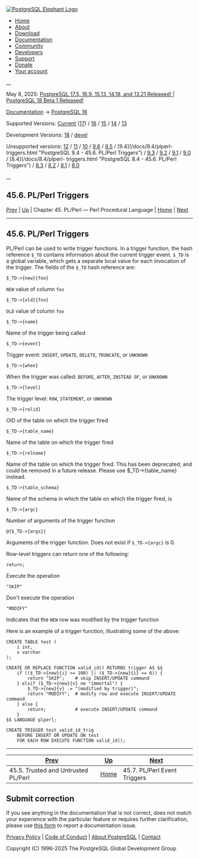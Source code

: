 [ ![PostgreSQL Elephant Logo](/media/img/about/press/elephant.png) ](/)

  * [Home](/ "Home")
  * [About](/about/ "About")
  * [Download](/download/ "Download")
  * [Documentation](/docs/ "Documentation")
  * [Community](/community/ "Community")
  * [Developers](/developer/ "Developers")
  * [Support](/support/ "Support")
  * [Donate](/about/donate/ "Donate")
  * [Your account](/account/ "Your account")

__

May 8, 2025: [ PostgreSQL 17.5, 16.9, 15.13, 14.18, and 13.21 Released! ](/about/news/postgresql-175-169-1513-1418-and-1321-released-3072/) | [ PostgreSQL 18 Beta 1 Released! ](/about/news/postgresql-18-beta-1-released-3070/)

[Documentation](/docs/ "Documentation") -> [PostgreSQL
16](/docs/16/index.html)

Supported Versions: [Current](/docs/current/plperl-triggers.html "PostgreSQL
17 - 45.6. PL/Perl Triggers") ([17](/docs/17/plperl-triggers.html "PostgreSQL
17 - 45.6. PL/Perl Triggers")) / [16](/docs/16/plperl-triggers.html
"PostgreSQL 16 - 45.6. PL/Perl Triggers") / [15](/docs/15/plperl-triggers.html
"PostgreSQL 15 - 45.6. PL/Perl Triggers") / [14](/docs/14/plperl-triggers.html
"PostgreSQL 14 - 45.6. PL/Perl Triggers") / [13](/docs/13/plperl-triggers.html
"PostgreSQL 13 - 45.6. PL/Perl Triggers")

Development Versions: [18](/docs/18/plperl-triggers.html "PostgreSQL 18 -
45.6. PL/Perl Triggers") / [devel](/docs/devel/plperl-triggers.html
"PostgreSQL devel - 45.6. PL/Perl Triggers")

Unsupported versions: [12](/docs/12/plperl-triggers.html "PostgreSQL 12 -
45.6. PL/Perl Triggers") / [11](/docs/11/plperl-triggers.html "PostgreSQL 11 -
45.6. PL/Perl Triggers") / [10](/docs/10/plperl-triggers.html "PostgreSQL 10 -
45.6. PL/Perl Triggers") / [9.6](/docs/9.6/plperl-triggers.html "PostgreSQL
9.6 - 45.6. PL/Perl Triggers") / [9.5](/docs/9.5/plperl-triggers.html
"PostgreSQL 9.5 - 45.6. PL/Perl Triggers") / [9.4](/docs/9.4/plperl-
triggers.html "PostgreSQL 9.4 - 45.6. PL/Perl Triggers") /
[9.3](/docs/9.3/plperl-triggers.html "PostgreSQL 9.3 - 45.6. PL/Perl
Triggers") / [9.2](/docs/9.2/plperl-triggers.html "PostgreSQL 9.2 -
45.6. PL/Perl Triggers") / [9.1](/docs/9.1/plperl-triggers.html "PostgreSQL
9.1 - 45.6. PL/Perl Triggers") / [9.0](/docs/9.0/plperl-triggers.html
"PostgreSQL 9.0 - 45.6. PL/Perl Triggers") / [8.4](/docs/8.4/plperl-
triggers.html "PostgreSQL 8.4 - 45.6. PL/Perl Triggers") /
[8.3](/docs/8.3/plperl-triggers.html "PostgreSQL 8.3 - 45.6. PL/Perl
Triggers") / [8.2](/docs/8.2/plperl-triggers.html "PostgreSQL 8.2 -
45.6. PL/Perl Triggers") / [8.1](/docs/8.1/plperl-triggers.html "PostgreSQL
8.1 - 45.6. PL/Perl Triggers") / [8.0](/docs/8.0/plperl-triggers.html
"PostgreSQL 8.0 - 45.6. PL/Perl Triggers")

__

45.6. PL/Perl Triggers  
---  
[Prev](plperl-trusted.html "45.5. Trusted and Untrusted PL/Perl")  | [Up](plperl.html "Chapter 45. PL/Perl — Perl Procedural Language") | Chapter 45. PL/Perl — Perl Procedural Language | [Home](index.html "PostgreSQL 16.9 Documentation") |  [Next](plperl-event-triggers.html "45.7. PL/Perl Event Triggers")  
  
* * *

## 45.6. PL/Perl Triggers #

PL/Perl can be used to write trigger functions. In a trigger function, the
hash reference `$_TD` contains information about the current trigger event.
`$_TD` is a global variable, which gets a separate local value for each
invocation of the trigger. The fields of the `$_TD` hash reference are:

`$_TD->{new}{foo}`

    

`NEW` value of column `foo`

`$_TD->{old}{foo}`

    

`OLD` value of column `foo`

`$_TD->{name}`

    

Name of the trigger being called

`$_TD->{event}`

    

Trigger event: `INSERT`, `UPDATE`, `DELETE`, `TRUNCATE`, or `UNKNOWN`

`$_TD->{when}`

    

When the trigger was called: `BEFORE`, `AFTER`, `INSTEAD OF`, or `UNKNOWN`

`$_TD->{level}`

    

The trigger level: `ROW`, `STATEMENT`, or `UNKNOWN`

`$_TD->{relid}`

    

OID of the table on which the trigger fired

`$_TD->{table_name}`

    

Name of the table on which the trigger fired

`$_TD->{relname}`

    

Name of the table on which the trigger fired. This has been deprecated, and
could be removed in a future release. Please use $_TD->{table_name} instead.

`$_TD->{table_schema}`

    

Name of the schema in which the table on which the trigger fired, is

`$_TD->{argc}`

    

Number of arguments of the trigger function

`@{$_TD->{args}}`

    

Arguments of the trigger function. Does not exist if `$_TD->{argc}` is 0.

Row-level triggers can return one of the following:

`return;`

    

Execute the operation

`"SKIP"`

    

Don't execute the operation

`"MODIFY"`

    

Indicates that the `NEW` row was modified by the trigger function

Here is an example of a trigger function, illustrating some of the above:

    
    
    CREATE TABLE test (
        i int,
        v varchar
    );
    
    CREATE OR REPLACE FUNCTION valid_id() RETURNS trigger AS $$
        if (($_TD->{new}{i} >= 100) || ($_TD->{new}{i} <= 0)) {
            return "SKIP";    # skip INSERT/UPDATE command
        } elsif ($_TD->{new}{v} ne "immortal") {
            $_TD->{new}{v} .= "(modified by trigger)";
            return "MODIFY";  # modify row and execute INSERT/UPDATE command
        } else {
            return;           # execute INSERT/UPDATE command
        }
    $$ LANGUAGE plperl;
    
    CREATE TRIGGER test_valid_id_trig
        BEFORE INSERT OR UPDATE ON test
        FOR EACH ROW EXECUTE FUNCTION valid_id();
    

* * *

[Prev](plperl-trusted.html "45.5. Trusted and Untrusted PL/Perl")  | [Up](plperl.html "Chapter 45. PL/Perl — Perl Procedural Language") |  [Next](plperl-event-triggers.html "45.7. PL/Perl Event Triggers")  
---|---|---  
45.5. Trusted and Untrusted PL/Perl  | [Home](index.html "PostgreSQL 16.9 Documentation") |  45.7. PL/Perl Event Triggers  
  
## Submit correction

If you see anything in the documentation that is not correct, does not match
your experience with the particular feature or requires further clarification,
please use [this form](/account/comments/new/16/plperl-triggers.html/) to
report a documentation issue.

[Privacy Policy](/about/privacypolicy) | [Code of Conduct](/about/policies/coc/) | [About PostgreSQL](/about/) | [Contact](/about/contact/)  

Copyright (C) 1996-2025 The PostgreSQL Global Development Group

